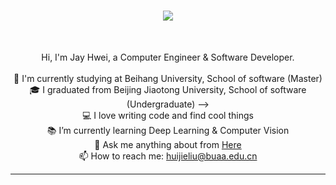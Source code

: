 <h1 align="center">
  <a href="https://git.io/typing-svg">
    <img src="https://readme-typing-svg.herokuapp.com/?lines=Hello,+There!+👋;This+is+Jay+Hwei...;Nice+to+meet+you!&center=true&size=30">
  </a>
</h1>

<br>
<p align="center">
  Hi, I'm Jay Hwei, a Computer Engineer & Software Developer.
  <br>
  <br>
  🔬 I'm currently studying at Beihang University, School of software (Master) 
  <br>
    🎓 I graduated from Beijing Jiaotong University, School of software (Undergraduate) -->
  <br>
<!--   🎓 I graduated from Atatürk University, Department of Computer Engineering (Master) -->
<!--   <br> -->
<!--   🎓 I graduated from Black Sea Technical University, Department of Computer Engineering (Undergraduate) -->
<!--   <br> -->
<!--   🎓 I graduated from Erzurum İbrahim Hakkı Science High School -->
<!--   <br> -->
  💻 I love writing code and find cool things
  <br>
  📚 I’m currently learning Deep Learning & Computer Vision
  <br>
<!--   💬 Ask me anything about from <a href="https://github.com/huijie-liu/huijie-liu/issues" title="Issues">Here</a> -->
  💬 Ask me anything about from <a href="https://huijie-liu.github.io/faq/" title="Issues">Here</a>
  <br>
  📫 How to reach me: <a href="mailto:  huijieliu@buaa.edu.cn  ">  huijieliu@buaa.edu.cn  </a>
</p>


<hr>
